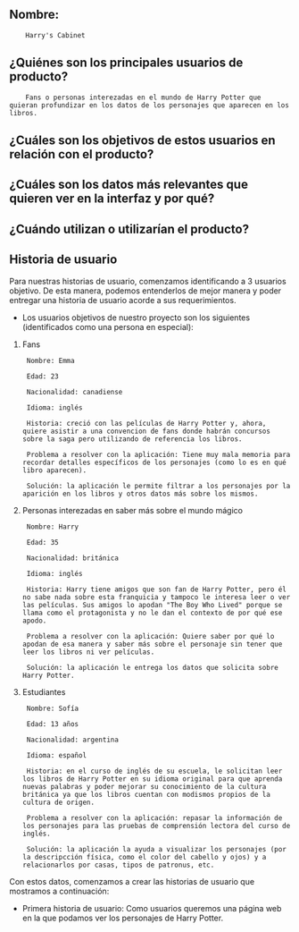 ## Nombre:
        Harry's Cabinet

## ¿Quiénes son los principales usuarios de producto?
        Fans o personas interezadas en el mundo de Harry Potter que quieran profundizar en los datos de los personajes que aparecen en los libros.

## ¿Cuáles son los objetivos de estos usuarios en relación con el producto?

## ¿Cuáles son los datos más relevantes que quieren ver en la interfaz y por qué?

## ¿Cuándo utilizan o utilizarían el producto?

## Historia de usuario

Para nuestras historias de usuario, comenzamos identificando a 3 usuarios objetivo. De esta manera, podemos entenderlos de mejor manera y poder entregar una historia de usuario acorde a sus requerimientos.

* Los usuarios objetivos de nuestro proyecto son los siguientes (identificados como una persona en especial):

1. Fans

        Nombre: Emma

        Edad: 23

        Nacionalidad: canadiense

        Idioma: inglés

        Historia: creció con las películas de Harry Potter y, ahora, quiere asistir a una convencion de fans donde habrán concursos sobre la saga pero utilizando de referencia los libros.

        Problema a resolver con la aplicación: Tiene muy mala memoria para recordar detalles específicos de los personajes (como lo es en qué libro aparecen).

        Solución: la aplicación le permite filtrar a los personajes por la aparición en los libros y otros datos más sobre los mismos.

2. Personas interezadas en saber más sobre el mundo mágico

        Nombre: Harry

        Edad: 35

        Nacionalidad: británica

        Idioma: inglés

        Historia: Harry tiene amigos que son fan de Harry Potter, pero él no sabe nada sobre esta franquicia y tampoco le interesa leer o ver las películas. Sus amigos lo apodan "The Boy Who Lived" porque se llama como el protagonista y no le dan el contexto de por qué ese apodo. 

        Problema a resolver con la aplicación: Quiere saber por qué lo apodan de esa manera y saber más sobre el personaje sin tener que leer los libros ni ver películas.

        Solución: la aplicación le entrega los datos que solicita sobre Harry Potter.

3. Estudiantes

        Nombre: Sofía

        Edad: 13 años

        Nacionalidad: argentina

        Idioma: español

        Historia: en el curso de inglés de su escuela, le solicitan leer los libros de Harry Potter en su idioma original para que aprenda nuevas palabras y poder mejorar su conocimiento de la cultura británica ya que los libros cuentan con modismos propios de la cultura de origen.

        Problema a resolver con la aplicación: repasar la información de los personajes para las pruebas de comprensión lectora del curso de inglés.

        Solución: la aplicación la ayuda a visualizar los personajes (por la descripcción física, como el color del cabello y ojos) y a relacionarlos por casas, tipos de patronus, etc.

Con estos datos, comenzamos a crear las historias de usuario que mostramos a continuación:

* Primera historia de usuario:
        Como usuarios queremos una página web en la que podamos ver los personajes de Harry Potter.